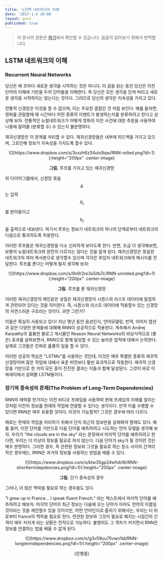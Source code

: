 ```yaml
---
title: 'LSTM 네트워크의 이해'
date: '2017-1-4 10:00'
layout: post
published: true
---
```


> 이 문서의 원문은 [여기](http://colah.github.io/posts/2015-08-Understanding-LSTMs/)에서 확인할 수 있습니다. 꼼꼼히 읽어보기 위해서 번역합니다.

## LSTM 네트워크의 이해

### Recurrent Neural Networks

당신은 매 초마다 새로운 생각을 시작하는 것은 아니다. 이 글을 읽는 동안 당신은 이전 단어의 이해에 기반을 두어 단어들을 이해한다. 즉 당신은 모든 생각을 던져 버리고 새로운 생각을 시작하지는 않는다는 것이다. 그러므로 당신의 생각은 지속성을 가지고 있다. 

전통적 신경망은 이것을 할 수 없으며, 이는 주요한 결점인 것 처럼 보인다. 예를 들자면, 영화를 관람할때 매 시간마다 어떤 종류의 이벤트가 발생하는지를 분류하려고 한다고 상상해 보자. 전통적인 뉴럴네트워크가 어떻게 영화의 이전 사건에 대한 추론을 사용하여 나중에 알려줄 (분류할 수) 수 있는지 불분명하다.

재귀신경망은 이 문제를 처리할 수 있다. 재귀신경망들은 내부에 피드백을 가지고 있으며, 그로인해 정보가 지속성을 가지도록 할수 있다.

<div style="text-align:center" markdown="1">
![](https://www.dropbox.com/s/3cxzh6z34utx9qw/RNN-rolled.png?dl=1){:height="200px" .center-image}

**그림.** 루프를 가지고 있는 재귀신경망
</div>

위 다이어그램에서, 신경망 묶음 $$A$$는 입력 $$X_t$$를 받아들이고 $$h_t$$를 출력으로 내보낸다. 여기서 루프는 정보가 네트워크의 하나의 단계로부터 네트워크의 다음으로 통과하도록 허용한다.

이러한 루프들은 재귀신경망을 다소 신비하게 보이도록 한다. 반면, 조금 더 생각해보면, 보통의 뉴럴네트워크와 완전히 다르지는 않다는 것을 알게 된다. 재귀신경망은 동일한 네트워크의 여러 복사본으로 생각할수 있으며 각각은 후임자 네트워크에게 메시지를 전달한다. 루프를 푼다는 어떻게 될지 생각해 보자: 

<div style="text-align:center" markdown="1">
![](https://www.dropbox.com/s/9n9r2ro3s5itb7c/RNN-unrolled.png?dl=1){:height="200px" .center-image}

**그림.** 루프를 푼 재귀신경망
</div>

이러한 재귀신경망의 체인같은 성질은 재귀신경망이 시퀀스와 리스트 데이터에 밀접하게 관련되어 있다는 것을 의미한다. 즉, 시퀀스와 리스트 데이터에 적용할수 있는 신경망의 자연스러운 구조라는 것이다. 과연 그런가? 

이들은 확실히 사용되고 있다! 지난 몇년 동안 음성인식, 언어모델링, 번역, 이미지 캡션과 같은 다양한 문제들에 대해해 RNN이 성공적으로 적용된다. 계속해서 Andrej Karpathy의 훌륭한 블로그 게시물인 Reason Neural Networks의 비상식적으로 (좋은) 효과를 살펴보면서, RNN으로 함께 달성할 수 있는 놀라운 업적에 대해서 논의한다. 실제로 그것들은 진짜로 훌륭히 일을 할 수 있다. 

이러한 성공의 핵심은 "LSTMs"를 사용하는 것인데, 이것은 매우 특별한 종류의 재귀적 신경망이며 많은 작업에 대해서 표준 버전보다 훨씬 효과적으로 작동한다. 재귀적 신경망을 기반으로 한 거의 모든 흥미 진진한 결과는 이들과 함께 달성된다. 그것이 바로 이 에세이에서 살펴볼 LSTM들이다.

### 장기적 종속성의 문제(The Problem of Long-Term Dependencies)
RNN의 매력중 한가지는 이전 비디오 프레임을 사용하여 현재 프레임의 이해를 알리는 것처럼 이전의 정보를 현재의 작업에 연결할 수 있다는 생각이다. 만약 이를 수행할 수 있다면 RNN은 매우 유용할 것이다. 이것이 가능할까? 그것은 경우에 따라 다르다.

때로는 현재의 작업을 처리하기 위해서 단지 최근의 정보만을 살펴봐야 할때도 있다. 예를 들어, 이전 단어를 기반으로 다음 단어를 예측하려고 시도하는 언어 모델을 생각해 보자. 우리가 "the clouds are in the sky" 라는 문장에서 마지막 단어를 예측하려고 한다면, 우리는 더 이상의 정보를 필요로 하지 않는다. 다음 단어가 sky가 될 것이란 것은 매우 분명하다. 그러한 경우, 즉 관련된 정보와 그것을 필요로 하는 장소 사이의 간격이 작은 경우에는, RNN은 과거의 정보를 사용하는 방법을 배울 수 있다.

<div style="text-align:center" markdown="1">
![](https://www.dropbox.com/s/ktw35gp24wfob16/RNN-shorttermdepdencies.png?dl=1){:height="200px" .center-image}

**그림.** 단기 종속성의 경우
</div>

그러나, 더 많은 맥락을 필요로 하는 경우들도 있다.

"I grew up in France... I speak fluent French." 라는 텍스트에서 마지막 단어를 예측하려고 해보자. 마지막 단어의 최근 정보는 다음에 오는 단어가 아마도 언어의 이름일것이라는 것을 제안할수 있을 것이지만, 어떤 언어인지로 좁히기 위해서는, 우리는 더 뒤로부터 france의 맥락을 필요로 한다. 연관된 정보와 그것이 필요로 해지는 시점간의 간격이 매우 커지게 되는 상황은 전적으로 가능하다. 불행히도 그 격차가 커지면서 RNN은 정보를 연결하는 법을 배울 수 없게 된다.

<div style="text-align:center" markdown="1">
![](https://www.dropbox.com/s/g3v59uu75vwo1td/RNN-longtermdependencies.png?dl=1){:height="200px" .center-image}



(진행중)



